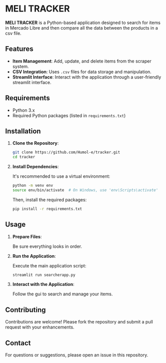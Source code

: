 

   # MELI TRACKER

   **MELI TRACKER** is a Python-based application designed to search for items in Mercado Libre and then compare all the data between the products in a csv file.

   ## Features

   - **Item Management**: Add, update, and delete items from the scraper system.
   - **CSV Integration**: Uses `.csv` files for data storage and manipulation.
   - **Streamlit Interface**: Interact with the application through a user-friendly streamlit interface.

   ## Requirements

   - Python 3.x
   - Required Python packages (listed in `requirements.txt`)

   ## Installation

   1. **Clone the Repository**:

      ```bash
      git clone https://github.com/Humol-e/tracker.git
      cd tracker
      ```

   2. **Install Dependencies**:

      It's recommended to use a virtual environment:

      ```bash
      python -m venv env
      source env/bin/activate  # On Windows, use 'env\Scripts\activate'
      ```

      Then, install the required packages:

      ```bash
      pip install -r requirements.txt
      ```

   ## Usage

   1. **Prepare Files**:

      Be sure everything looks in order.

   2. **Run the Application**:

      Execute the main application script:

      ```bash
      streamlit run searcherapp.py
      ```

   3. **Interact with the Application**:

      Follow the gui to search and manage your items.


   ## Contributing

   Contributions are welcome! Please fork the repository and submit a pull request with your enhancements.

   ## Contact

   For questions or suggestions, please open an issue in this repository.
